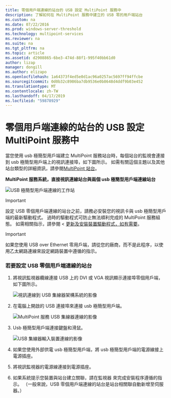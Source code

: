 ```yaml
---
title: 零個用戶端連線的站台的 USB 設定 MultiPoint 服務中
description: 了解如何在 MultiPoint 服務中建立的 USB 零的用戶端站台
ms.custom: na
ms.date: 07/22/2016
ms.prod: windows-server-threshold
ms.technology: multipoint-services
ms.reviewer: na
ms.suite: na
ms.tgt_pltfrm: na
ms.topic: article
ms.assetid: d2908865-6be3-474d-88f1-995f40bb61d0
author: lizap
manager: dongill
ms.author: elizapo
ms.openlocfilehash: 1a64373f4ed5e0d1ac96a0257ac5697ff94ffcbe
ms.sourcegitcommit: 0d0b32c8986ba7db9536e0b8648d4ddf9b03e452
ms.translationtype: MT
ms.contentlocale: zh-TW
ms.lasthandoff: 04/17/2019
ms.locfileid: "59878929"
---
```

# <a name="set-up-a-usb-zero-client-connected-station-in-multipoint-services"></a>零個用戶端連線的站台的 USB 設定 MultiPoint 服務中
當您使用 usb 極簡型用戶端建立 MultiPoint 服務站台時，每個站台的監視會連接到 usb 極簡型用戶端上的視訊連接埠，如下圖所示。 如需有關這個主題以及其他站台類型的詳細資訊，請參閱[MultiPoint 站台](MultiPoint-services-Stations.md)。
  
**MultiPoint 服務系統，直接視訊連線站台與兩個 usb 極簡型用戶端連線站台**  
  
![USB 極簡型用戶端連線的工作站](./media/WMS11_diagram7.gif)  
  
> [!IMPORTANT]  
> 設定 USB 零個用戶端連線的站台之前，請務必安裝您的視訊卡與 usb 極簡型用戶端的最新驅動程式。 過時的驅動程式可防止無法順利完成的 MultiPoint 服務組態。 如需相關指示，請參閱 <<c0> [ 更新及安裝裝置驅動程式，如有需要](Update-and-install-device-drivers-if-needed.md)。  
  
> [!IMPORTANT]  
> 如果您使用 USB over Ethernet 零用戶端，請從您的廠商，而不是此程序，以使用乙太網路連線來設定網路裝置中遵循的指示。  
  
### <a name="to-set-up-a-usb-zero-client-connected-station"></a>若要設定 USB 零個用戶端連線的站台  
  
1.  將視訊監視器纜線連接 USB 上的 DVI 或 VGA 視訊顯示連接埠零個用戶端，如下圖所示。  
  
    ![視訊連線到 USB 集線器架構系統的影像](./media/WMSVideoConnection.gif)  
  
2.  在電腦上開啟的 USB 連接埠來連接 usb 極簡型用戶端。  
  
    ![MultiPoint 服務 USB 集線器連線的影像](./media/WMSUSBHubConnection.gif)  
  
3.  Usb 極簡型用戶端連接鍵盤和滑鼠。  
  
    ![USB 集線器輸入裝置連線的影像](./media/WMSUSBDeviceConnection.gif)  
  
4.  如果您使用外部供電 usb 極簡型用戶端，將 usb 極簡型用戶端的電源線接上電源插座。  
  
5.  將視訊監視器的電源線連接到電源插座。  
  
6.  如果系統提示您裝置與站台建立關聯，請在監視器 來完成安裝程序遵循的指示。 （一般來說，USB 零個用戶端連線的站台是站台相關聯自動新增至伺服器。）
